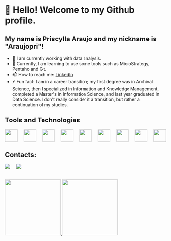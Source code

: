 # 👋 Hello! Welcome to my Github profile.
## My name is Priscylla Araujo and my nickname is "Araujopri"!

- 🔭 I am currently working with data analysis.
- 🌱 Currently, I am learning to use some tools such as MicroStrategy, Pentaho and Git.
- 📫 How to reach me: [LinkedIn](www.linkedin.com/in/priscylla-araujo-a8562121)
- ⚡ Fun fact: I am in a career transition; my first degree was in Archival Science, then I specialized in Information and Knowledge Management, completed a Master's in Information Science, and last year graduated in Data Science. I don't really consider it a transition, but rather a continuation of my studies.

## Tools and Technologies

<div style="display: flex; gap: 20px; align-items: center;">
  <img loading="lazy" src="https://cdn.jsdelivr.net/gh/devicons/devicon/icons/git/git-original.svg" width="40" height="40"/>
  <img src="https://cdn.jsdelivr.net/gh/devicons/devicon@latest/icons/keras/keras-original.svg" width="40" height="40"/>
  <img src="https://cdn.jsdelivr.net/gh/devicons/devicon@latest/icons/matplotlib/matplotlib-plain.svg" width="40" height="40"/>
  <img src="https://cdn.jsdelivr.net/gh/devicons/devicon@latest/icons/mysql/mysql-original-wordmark.svg" width="40" height="40"/>
  <img src="https://cdn.jsdelivr.net/gh/devicons/devicon@latest/icons/python/python-original.svg" width="40" height="40"/>
  <img src="https://cdn.jsdelivr.net/gh/devicons/devicon@latest/icons/pytorch/pytorch-original.svg" width="40" height="40"/>
  <img src="https://cdn.jsdelivr.net/gh/devicons/devicon@latest/icons/pycharm/pycharm-original.svg" width="40" height="40"/>
  <img src="https://cdn.jsdelivr.net/gh/devicons/devicon@latest/icons/scikitlearn/scikitlearn-original.svg" width="40" height="40"/>
  <img src="https://cdn.jsdelivr.net/gh/devicons/devicon@latest/icons/vscode/vscode-original.svg" width="40" height="40"/>
          
</div>

## Contacts:

<div style="display: flex; gap: 20px; align-items: center;">
  <a href="https://www.instagram.com/prisilara/" target="_blank"><img loading="lazy" src="https://img.shields.io/badge/-Instagram-%23E4405F?style=for-the-badge&logo=instagram&logoColor=white" target="_blank"></a>
  <a href="https://www.linkedin.com/in/priscylla-araujo-a8562121/" target="_blank"><img loading="lazy" src="https://img.shields.io/badge/-LinkedIn-%230077B5?style=for-the-badge&logo=linkedin&logoColor=white" target="_blank"></a>   
</div>
<br><br>
<div>
<a href="https://github.com/araujopri">
<img loading="lazy" height="180em" src="https://github-readme-stats.vercel.app/api/top-langs/?username=araujopri&layout=compact&langs_count=7&theme=dracula"/>
<img loading="lazy" height="180em" src="https://github-readme-stats.vercel.app/api?username=araujopri&show_icons=true&theme=dracula&include_all_commits=true&count_private=true"/>
</div>




